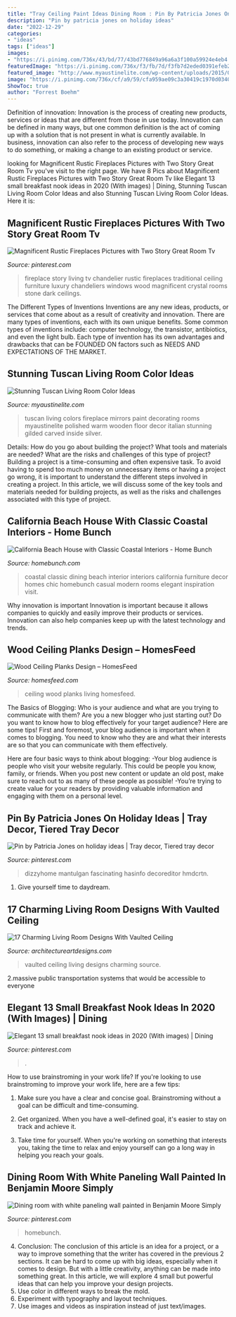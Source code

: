 ```yaml
---
title: "Tray Ceiling Paint Ideas Dining Room : Pin By Patricia Jones On Holiday Ideas"
description: "Pin by patricia jones on holiday ideas"
date: "2022-12-29"
categories:
- "ideas"
tags: ["ideas"]
images:
- "https://i.pinimg.com/736x/43/bd/77/43bd776849a96a6a3f100a59924e4eb4.jpg"
featuredImage: "https://i.pinimg.com/736x/f3/fb/7d/f3fb7d2eded0391efeb2be87a91ff3b9.jpg"
featured_image: "http://www.myaustinelite.com/wp-content/uploads/2015/06/warm-tuscan-living-room-colors-with-polished-wooden-floor-and-fireplace-681x1024.jpg"
image: "https://i.pinimg.com/736x/cf/a9/59/cfa959ae09c3a30419c1970d0340c241.jpg"
ShowToc: true
author: "Forrest Boehm"
---
```



Definition of innovation:
Innovation is the process of creating new products, services or ideas that are different from those in use today. Innovation can be defined in many ways, but one common definition is the act of coming up with a solution that is not present in what is currently available. In business, innovation can also refer to the process of developing new ways to do something, or making a change to an existing product or service.

	

		
looking for Magnificent Rustic Fireplaces Pictures with Two Story Great Room Tv you've visit to the right page. We have 8 Pics about Magnificent Rustic Fireplaces Pictures with Two Story Great Room Tv like Elegant 13 small breakfast nook ideas in 2020 (With images) | Dining, Stunning Tuscan Living Room Color Ideas and also Stunning Tuscan Living Room Color Ideas. Here it is:
		
    
## Magnificent Rustic Fireplaces Pictures With Two Story Great Room Tv

<img loading=lazy src="https://i.pinimg.com/736x/43/bd/77/43bd776849a96a6a3f100a59924e4eb4.jpg" onerror="this.onerror=null;this.src='https://tse1.mm.bing.net/th?id=OIP.Y6cUgz76ZAhTLTsXTp5lWQHaLH&amp;pid=15.1';" alt="Magnificent Rustic Fireplaces Pictures with Two Story Great Room Tv">

_Source: pinterest.com_

>fireplace story living tv chandelier rustic fireplaces traditional ceiling furniture luxury chandeliers windows wood magnificent crystal rooms stone dark ceilings. 

	

The Different Types of Inventions
Inventions are any new ideas, products, or services that come about as a result of creativity and innovation. There are many types of inventions, each with its own unique benefits. Some common types of inventions include: computer technology, the transistor, antibiotics, and even the light bulb. Each type of invention has its own advantages and drawbacks that can be FOUNDED ON factors such as NEEDS AND EXPECTATIONS OF THE MARKET.

    
## Stunning Tuscan Living Room Color Ideas

<img loading=lazy src="http://www.myaustinelite.com/wp-content/uploads/2015/06/warm-tuscan-living-room-colors-with-polished-wooden-floor-and-fireplace-681x1024.jpg" onerror="this.onerror=null;this.src='https://tse3.mm.bing.net/th?id=OIP.rdwpadR_k66jtpyEkCVF1QHaLI&amp;pid=15.1';" alt="Stunning Tuscan Living Room Color Ideas">

_Source: myaustinelite.com_

>tuscan living colors fireplace mirrors paint decorating rooms myaustinelite polished warm wooden floor decor italian stunning gilded carved inside silver. 

	

Details: How do you go about building the project? What tools and materials are needed? What are the risks and challenges of this type of project?
Building a project is a time-consuming and often expensive task. To avoid having to spend too much money on unnecessary items or having a project go wrong, it is important to understand the different steps involved in creating a project. In this article, we will discuss some of the key tools and materials needed for building projects, as well as the risks and challenges associated with this type of project.

    
## California Beach House With Classic Coastal Interiors - Home Bunch

<img loading=lazy src="https://www.homebunch.com/wp-content/uploads/2018/01/Classic-Chic-Coastal-Dining-Room-Classic-Chic-Coastal-Dining-Room-Decor-Classic-Chic-Coastal-Dining-Room-Furniture-Classic-Chic-Coastal-Dining-Room.jpg" onerror="this.onerror=null;this.src='https://tse3.mm.bing.net/th?id=OIP.ej4CwBTEHW8XKjR_4EFzRAHaKM&amp;pid=15.1';" alt="California Beach House with Classic Coastal Interiors - Home Bunch">

_Source: homebunch.com_

>coastal classic dining beach interior interiors california furniture decor homes chic homebunch casual modern rooms elegant inspiration visit. 

	

Why innovation is important
Innovation is important because it allows companies to quickly and easily improve their products or services. Innovation can also help companies keep up with the latest technology and trends.

    
## Wood Ceiling Planks Design – HomesFeed

<img loading=lazy src="https://homesfeed.com/wp-content/uploads/2015/11/Stylish-Design-Of-Wood-Ceiling-Planks-In-Living-Room-With-Chair-Sofa-And-Round-Table.jpg" onerror="this.onerror=null;this.src='https://tse2.mm.bing.net/th?id=OIP.dhE7ecjEXvR7eVe5S-f8SwHaLI&amp;pid=15.1';" alt="Wood Ceiling Planks Design – HomesFeed">

_Source: homesfeed.com_

>ceiling wood planks living homesfeed. 

	

The Basics of Blogging: Who is your audience and what are you trying to communicate with them?
Are you a new blogger who just starting out? Do you want to know how to blog effectively for your target audience? Here are some tips! 
First and foremost, your blog audience is important when it comes to blogging. You need to know who they are and what their interests are so that you can communicate with them effectively. 

Here are four basic ways to think about blogging:
-Your blog audience is people who visit your website regularly. This could be people you know, family, or friends. When you post new content or update an old post, make sure to reach out to as many of these people as possible! 
-You’re trying to create value for your readers by providing valuable information and engaging with them on a personal level.

    
## Pin By Patricia Jones On Holiday Ideas | Tray Decor, Tiered Tray Decor

<img loading=lazy src="https://i.pinimg.com/736x/34/6a/84/346a84e5edb4c3725fbe7191556f79b1.jpg" onerror="this.onerror=null;this.src='https://tse3.mm.bing.net/th?id=OIP.kaYfEbOKukZeNgmoqap1aAHaJ3&amp;pid=15.1';" alt="Pin by Patricia Jones on holiday ideas | Tray decor, Tiered tray decor">

_Source: pinterest.com_

>dizzyhome mantulgan fascinating hasinfo decoreditor hmdcrtn. 

	

1. Give yourself time to daydream.

    
## 17 Charming Living Room Designs With Vaulted Ceiling

<img loading=lazy src="http://www.architectureartdesigns.com/wp-content/uploads/2016/06/5-15.jpg" onerror="this.onerror=null;this.src='https://tse1.mm.bing.net/th?id=OIP.lTCHTePI9pGqVSwNkRJUFAHaLH&amp;pid=15.1';" alt="17 Charming Living Room Designs With Vaulted Ceiling">

_Source: architectureartdesigns.com_

>vaulted ceiling living designs charming source. 

	

2.massive public transportation systems that would be accessible to everyone

    
## Elegant 13 Small Breakfast Nook Ideas In 2020 (With Images) | Dining

<img loading=lazy src="https://i.pinimg.com/736x/f3/fb/7d/f3fb7d2eded0391efeb2be87a91ff3b9.jpg" onerror="this.onerror=null;this.src='https://tse3.mm.bing.net/th?id=OIP.Ky57uKXdl8dtU4LqAws_NAHaJ4&amp;pid=15.1';" alt="Elegant 13 small breakfast nook ideas in 2020 (With images) | Dining">

_Source: pinterest.com_

>. 

	

How to use brainstroming in your work life?
If you're looking to use brainstroming to improve your work life, here are a few tips:
1. Make sure you have a clear and concise goal. Brainstroming without a goal can be difficult and time-consuming.

2. Get organized. When you have a well-defined goal, it's easier to stay on track and achieve it.

3. Take time for yourself. When you're working on something that interests you, taking the time to relax and enjoy yourself can go a long way in helping you reach your goals.

    
## Dining Room With White Paneling Wall Painted In Benjamin Moore Simply

<img loading=lazy src="https://i.pinimg.com/736x/cf/a9/59/cfa959ae09c3a30419c1970d0340c241.jpg" onerror="this.onerror=null;this.src='https://tse2.mm.bing.net/th?id=OIP.AAVeFDrTNgX018zx8bTt7gHaHU&amp;pid=15.1';" alt="Dining room with white paneling wall painted in Benjamin Moore Simply">

_Source: pinterest.com_

>homebunch. 

	

4. Conclusion: The conclusion of this article is an idea for a project, or a way to improve something that the writer has covered in the previous 2 sections.
It can be hard to come up with big ideas, especially when it comes to design. But with a little creativity, anything can be made into something great. In this article, we will explore 4 small but powerful ideas that can help you improve your design projects.
1. Use color in different ways to break the mold.
2. Experiment with typography and layout techniques.
3. Use images and videos as inspiration instead of just text/images.

